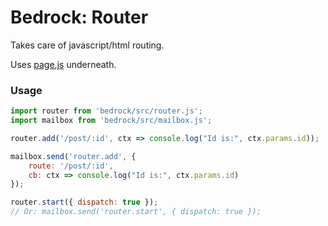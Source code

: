 # Bedrock: Router

Takes care of javascript/html routing.

Uses [page.js](https://visionmedia.github.io/page.js/) underneath.

### Usage

```js
import router from 'bedrock/src/router.js';
import mailbox from 'bedrock/src/mailbox.js';

router.add('/post/:id', ctx => console.log("Id is:", ctx.params.id));

mailbox.send('router.add', {
    route: '/post/:id',
    cb: ctx => console.log("Id is:", ctx.params.id)
});

router.start({ dispatch: true });
// Or: mailbox.send('router.start', { dispatch: true });
```
